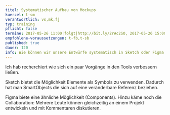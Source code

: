 ```yaml
---
titel: Systematischer Aufbau von Mockups
kuerzel: t-sm
verantwortlich: vs,mk,fj
typ: training
pflicht: false
termine: 2017-05-26 11:00|folgt|http://bit.ly/2rAc2SO, 2017-05-26 15:00|folgt|http://bit.ly/2qFwJ0H, 2017-06-02 11:00, 2017-06-02 15:00
empfohlene-voraussetzungen: t-fb,t-sb
published: true
dauer: 120
info: Wie können wir unsere Entwürfe systematisch in Sketch oder Figma aufbauen?
---
```


Ich hab recherchiert wie sich ein paar Vorgänge in den Tools verbessern ließen.

Sketch bietet die Möglichkeit Elemente als Symbols zu verwenden. Dadurch hat man SmartObjects die sich auf eine veränderbare Referenz beziehen.

Figma biete eine ähnliche Möglichkeit (Components). Hinzu käme noch die Collaboration: Mehrere Leute können gleichzeitig an einem Projekt entwickeln und mit Kommentaren diskutieren.
